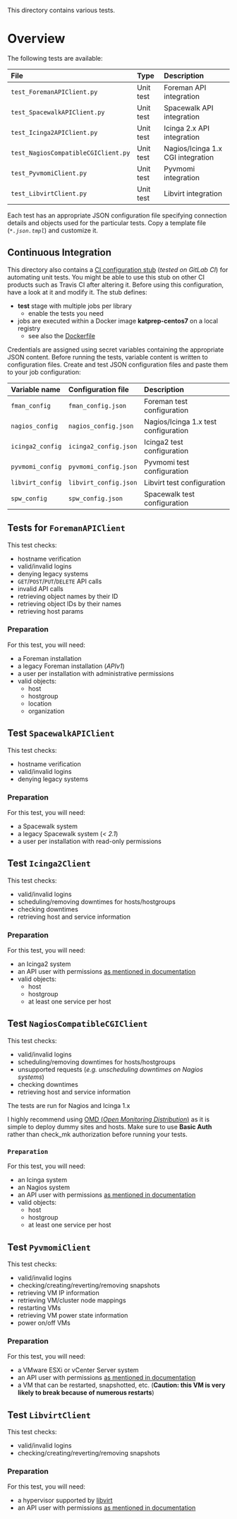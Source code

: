 This directory contains various tests.

# Overview

The following tests are available:

| File          | Type | Description |
|:------------- |:---- |:----------- |
| `test_ForemanAPIClient.py` | Unit test | Foreman API integration |
| `test_SpacewalkAPIClient.py` | Unit test | Spacewalk API integration |
| `test_Icinga2APIClient.py` | Unit test | Icinga 2.x API integration |
| `test_NagiosCompatibleCGIClient.py` | Unit test | Nagios/Icinga 1.x CGI integration |
| `test_PyvmomiClient.py` | Unit test | Pyvmomi integration |
| `test_LibvirtClient.py` | Unit test | Libvirt integration |

Each test has an appropriate JSON configuration file specifying connection details and objects used for the particular tests. Copy a template file (*`*.json.tmpl`*) and customize it.

## Continuous Integration

This directory also contains a [CI configuration stub](.gitlab-ci.yml) (*tested on GitLab CI*) for automating unit tests. You might be able to use this stub on other CI products such as Travis CI after altering it. Before using this configuration, have a look at it and modify it. The stub defines:
- **test** stage with multiple jobs per library
  - enable the tests you need
- jobs are executed within a Docker image **katprep-centos7** on a local registry
  - see also the [Dockerfile](tmpl-katprep-centos7/Dockerfile)

Credentials are assigned using secret variables containing the appropriate JSON content. Before running the tests, variable content is written to configuration files. Create and test JSON configuration files and paste them to your job configuration:

| Variable name | Configuration file | Description |
|:------------- |:------------------ |:----------- |
| `fman_config` | `fman_config.json` | Foreman test configuration |
| `nagios_config` | `nagios_config.json` | Nagios/Icinga 1.x test configuration |
| `icinga2_config` | `icinga2_config.json` | Icinga2 test configuration |
| `pyvmomi_config` | `pyvmomi_config.json` | Pyvmomi test configuration |
| `libvirt_config` | `libvirt_config.json` | Libvirt test configuration |
| `spw_config` | `spw_config.json` | Spacewalk test configuration |

## Tests for `ForemanAPIClient`

This test checks:
- hostname verification
- valid/invalid logins
- denying legacy systems
- `GET`/`POST`/`PUT`/`DELETE` API calls
- invalid API calls
- retrieving object names by their ID
- retrieving object IDs by their names
- retrieving host params

### Preparation

For this test, you will need:
- a Foreman installation
- a legacy Foreman installation (*APIv1*)
- a user per installation with administrative permissions
- valid objects:
  - host
  - hostgroup
  - location
  - organization

## Test `SpacewalkAPIClient`

This test checks:
- hostname verification
- valid/invalid logins
- denying legacy systems

### Preparation

For this test, you will need:
- a Spacewalk system
- a legacy Spacewalk system (*< 2.1*)
- a user per installation with read-only permissions

## Test `Icinga2Client`

This test checks:
- valid/invalid logins
- scheduling/removing downtimes for hosts/hostgroups
- checking downtimes
- retrieving host and service information

### Preparation

For this test, you will need:
- an Icinga2 system
- an API user with permissions [as mentioned in documentation](https://stdevel.github.io/katprep/installation.html#api-users)
- valid objects:
  - host
  - hostgroup
  - at least one service per host

## Test `NagiosCompatibleCGIClient`

This test checks:
- valid/invalid logins
- scheduling/removing downtimes for hosts/hostgroups
- unsupported requests (*e.g. unscheduling downtimes on Nagios systems*)
- checking downtimes
- retrieving host and service information

The tests are run for Nagios and Icinga 1.x

I highly recommend using [OMD (*Open Monitoring Distribution*)](http://omdistro.org/) as it is simple to deploy dummy sites and hosts. Make sure to use **Basic Auth** rather than check_mk authorization before running your tests.

### `Preparation`

For this test, you will need:
- an Icinga system
- an Nagios system
- an API user with permissions [as mentioned in documentation](https://stdevel.github.io/katprep/installation.html#api-users)
- valid objects:
  - host
  - hostgroup
  - at least one service per host

## Test `PyvmomiClient`

This test checks:
- valid/invalid logins
- checking/creating/reverting/removing snapshots
- retrieving VM IP information
- retrieving VM/cluster node mappings
- restarting VMs
- retrieving VM power state information
- power on/off VMs

### Preparation

For this test, you will need:
- a VMware ESXi or vCenter Server system
- an API user with permissions [as mentioned in documentation](https://stdevel.github.io/katprep/installation.html#api-users)
- a VM that can be restarted, snapshotted, etc. (**Caution: this VM is very likely to break because of numerous restarts**)

## Test `LibvirtClient`

This test checks:
- valid/invalid logins
- checking/creating/reverting/removing snapshots

### Preparation

For this test, you will need:
- a hypervisor supported by [libvirt](https://libvirt.org/drivers.html)
- an API user with permissions [as mentioned in documentation](https://stdevel.github.io/katprep/installation.html#api-users)
